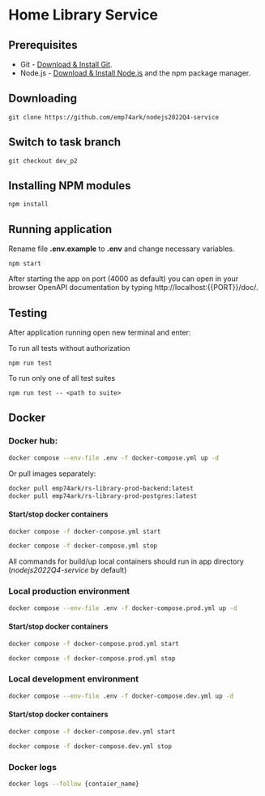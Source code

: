 # Home Library Service

## Prerequisites

- Git - [Download & Install Git](https://git-scm.com/downloads).
- Node.js - [Download & Install Node.js](https://nodejs.org/en/download/) and the npm package manager.

## Downloading

```
git clone https://github.com/emp74ark/nodejs2022Q4-service
```

## Switch to task branch

```
git checkout dev_p2
```

## Installing NPM modules

```
npm install
```

## Running application
Rename file **.env.example** to **.env** and change necessary variables.

```
npm start
```

After starting the app on port (4000 as default) you can open
in your browser OpenAPI documentation by typing http://localhost:{{PORT}}/doc/.

## Testing

After application running open new terminal and enter:

To run all tests without authorization

```
npm run test
```

To run only one of all test suites

```
npm run test -- <path to suite>
```

## Docker

### Docker hub:
```bash
docker compose --env-file .env -f docker-compose.yml up -d
```
Or pull images separately:

```bash
docker pull emp74ark/rs-library-prod-backend:latest
docker pull emp74ark/rs-library-prod-postgres:latest
```
#### Start/stop docker containers

```bash
docker compose -f docker-compose.yml start
```

```bash
docker compose -f docker-compose.yml stop
```

All commands for build/up local containers should run in app directory (_nodejs2022Q4-service_ by default)

### Local production environment

```bash
docker compose --env-file .env -f docker-compose.prod.yml up -d
```

#### Start/stop docker containers

```bash
docker compose -f docker-compose.prod.yml start
```

```bash
docker compose -f docker-compose.prod.yml stop
```

### Local development environment

```bash
docker compose --env-file .env -f docker-compose.dev.yml up -d
```
#### Start/stop docker containers

```bash
docker compose -f docker-compose.dev.yml start
```

```bash
docker compose -f docker-compose.dev.yml stop
```

### Docker logs

```bash
docker logs --follow {contaier_name}
```
